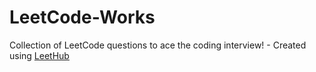 # LeetCode-Works
Collection of LeetCode questions to ace the coding interview! - Created using [LeetHub](https://github.com/QasimWani/LeetHub)
